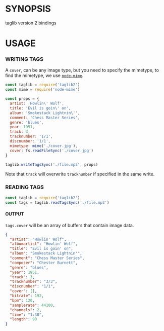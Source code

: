 # SYNOPSIS
taglib version 2 bindings

# USAGE

### WRITING TAGS
A `cover`, can be any image type, but you need to specify the mimetype,
to find the mimetype, we use [`node-mime`](https://github.com/broofa/node-mime).

```js
const taglib = require('taglib2')
const mime = require('node-mime')

const props = {
  artist: 'Howlin\' Wolf',
  title: 'Evil is goin\' on',
  album: 'Smokestack Lightnin\'',
  comment: 'Chess Master Series',
  genre: 'blues',
  year: 1951,
  track: 3,
  tracknumber: '1/1',
  discnumber: '1/1',
  mimetype: mime('./cover.jpg'),
  cover: fs.readFileSync('./cover.jpg')
}

taglib.writeTagsSync('./file.mp3', props)
```

Note that `track` will overwrite `tracknumber` if specified in the same write.

### READING TAGS

```js
const taglib = require('taglib2')
const tags = taglib.readTagsSync('./file.mp3')
```

#### OUTPUT
`tags.cover` will be an array of buffers that contain image data.

```json
{
  "artist": "Howlin' Wolf",
  "albumartist": "Howlin' Wolf",
  "title": "Evil is goin' on",
  "album": "Smokestack Lightnin'",
  "comment": "Chess Master Series",
  "composer": "Chester Burnett",
  "genre": "blues",
  "year": 1951,
  "track": 3,
  "tracknumber": "3/3",
  "discnumber": "1/1",
  "cover": [],
  "bitrate": 192,
  "bpm": 120,
  "samplerate": 44100,
  "channels": 2,
  "time": "1:30",
  "length": 90
}
```

